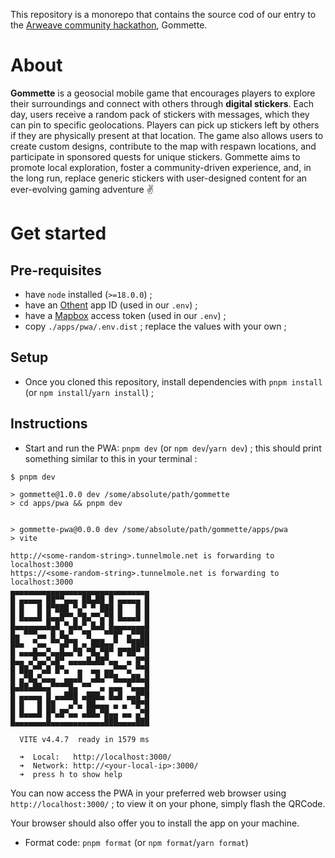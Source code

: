 This repository is a monorepo that contains the source cod of our entry to the [Arweave community hackathon](https://arweavehub.com/#/hackathon), Gommette.

# About

**Gommette** is a geosocial mobile game that encourages players to explore their surroundings and connect with others through **digital stickers**. Each day, users receive a random pack of stickers with messages, which they can pin to specific geolocations. Players can pick up stickers left by others if they are physically present at that location. The game also allows users to create custom designs, contribute to the map with respawn locations, and participate in sponsored quests for unique stickers. Gommette aims to promote local exploration, foster a community-driven experience, and, in the long run, replace generic stickers with user-designed content for an ever-evolving gaming adventure :v:

# Get started

## Pre-requisites

- have `node` installed (`>=18.0.0`) ;
- have an [Othent](https://othent.io) app ID (used in our `.env`) ;
- have a [Mapbox](https://mapbox.com) access token (used in our `.env`) ;
- copy `./apps/pwa/.env.dist` ; replace the values with your own ;

## Setup

- Once you cloned this repository, install dependencies with `pnpm install` (or `npm install`/`yarn install`) ;

## Instructions

- Start and run the PWA: `pnpm dev` (or `npm dev`/`yarn dev`) ; this should print something similar to this in your terminal :

```
$ pnpm dev

> gommette@1.0.0 dev /some/absolute/path/gommette
> cd apps/pwa && pnpm dev


> gommette-pwa@0.0.0 dev /some/absolute/path/gommette/apps/pwa
> vite

http://<some-random-string>.tunnelmole.net is forwarding to localhost:3000
https://<some-random-string>.tunnelmole.net is forwarding to localhost:3000
▄▄▄▄▄▄▄▄▄▄▄▄▄▄▄▄▄▄▄▄▄▄▄▄▄▄▄▄▄▄▄
█ ▄▄▄▄▄ ██▀▀▄▄▄ ██▄██ █ ▄▄▄▄▄ █
█ █   █ █▀███ ▀▄▀ ▀ ███ █   █ █
█ █▄▄▄█ █▄▄█▀▀▄▀█▄▀▀▄▀█ █▄▄▄█ █
█▄▄▄▄▄▄▄█▄█ ▀▄█▄▀ █▄█ █▄▄▄▄▄▄▄█
█▄ ▀▀▀▄▄ █ █▄▀  ▀█   ▀▀█▀ ▄▀▀██
██▄  ▀▄▄ ▀▀▄█▀█ ▄ ███▄▄▀  ▀████
█ ▄▄▄█▄▄▀▄▄█▄▄▀█ ▀█▄▀█▀ █▀██▀ █
█▄▄ ▄▀▄▄▀▄█▀ ▄▄▄▄█▄██▀▄▄  ▄ █▀█
█ ██▄▀▀▄█ █▀▄  ▄  ▄▄ ▄▄▀▀▀▄ ▀▀█
█ ▄▀█▄▀▄▄▄  ▄▄▄█  ▄█▄▀▀█▄▄▄██▄█
█▄██▄██▄▄▀▀▀▀█▄ ▀▀  ▄ ▄▄▄ ▀▄▄▄█
█ ▄▄▄▄▄ █ ▄▄███ ▄███▄ █▄█ ▄▄█▀█
█ █   █ ██   ▄▀▄ ██▄▄▄ ▄ ▄ ▀█▀█
█ █▄▄▄█ █▀▄█▀▄▄ ▄██▄▀█▄▄ ▄▄ ▄▀█
█▄▄▄▄▄▄▄█▄▄▄▄▄▄▄▄▄▄▄▄███▄▄▄▄███

  VITE v4.4.7  ready in 1579 ms

  ➜  Local:   http://localhost:3000/
  ➜  Network: http://<your-local-ip>:3000/
  ➜  press h to show help
```

You can now access the PWA in your preferred web browser using `http://localhost:3000/` ; to view it on your phone, simply flash the QRCode.

Your browser should also offer you to install the app on your machine.

- Format code: `pnpm format` (or `npm format`/`yarn format`)
